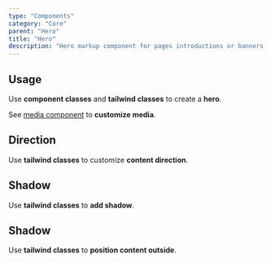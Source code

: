 ```yaml
---
type: "Components"
category: "Core"
parent: "Hero"
title: "Hero"
description: "Hero markup component for pages introductions or banners."
---
```


## Usage

Use **component classes** and **tailwind classes** to create a **hero**.

See [media component](/components/core/media) to **customize media**.

<demo>
  <div class="gatsby_demo_item toggle" data-iframe="iframe/components/core/hero/usage">
  </div>
</demo>

## Direction

Use **tailwind classes** to customize **content direction**.

<demo>
  <div class="gatsby_demo_item toggle" data-iframe="iframe/components/core/hero/direction">
  </div>
</demo>

## Shadow

Use **tailwind classes** to **add shadow**.

<demo>
  <div class="gatsby_demo_item toggle" data-iframe="iframe/components/core/hero/shadow">
  </div>
</demo>

## Shadow

Use **tailwind classes** to **position content outside**.

<demo>
  <div class="gatsby_demo_item toggle" data-iframe="iframe/components/core/hero/outside">
  </div>
</demo>
